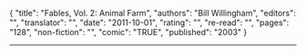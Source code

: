 {
"title": "Fables, Vol. 2: Animal Farm",
"authors": "Bill Willingham",
"editors": "",
"translator": "",
"date": "2011-10-01",
"rating": "",
"re-read": "",
"pages": "128",
"non-fiction": "",
"comic": "TRUE",
"published": "2003"
}

---
